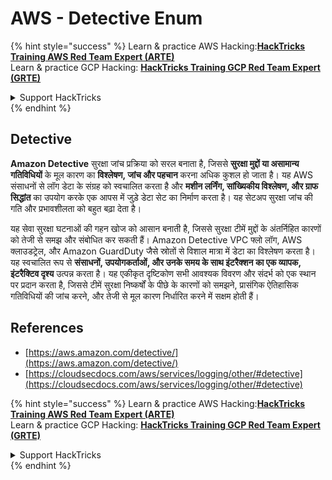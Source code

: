 # AWS - Detective Enum

{% hint style="success" %}
Learn & practice AWS Hacking:<img src="../../../../.gitbook/assets/image (1) (1) (1) (1).png" alt="" data-size="line">[**HackTricks Training AWS Red Team Expert (ARTE)**](https://training.hacktricks.xyz/courses/arte)<img src="../../../../.gitbook/assets/image (1) (1) (1) (1).png" alt="" data-size="line">\
Learn & practice GCP Hacking: <img src="../../../../.gitbook/assets/image (2) (1).png" alt="" data-size="line">[**HackTricks Training GCP Red Team Expert (GRTE)**<img src="../../../../.gitbook/assets/image (2) (1).png" alt="" data-size="line">](https://training.hacktricks.xyz/courses/grte)

<details>

<summary>Support HackTricks</summary>

* Check the [**subscription plans**](https://github.com/sponsors/carlospolop)!
* **Join the** 💬 [**Discord group**](https://discord.gg/hRep4RUj7f) or the [**telegram group**](https://t.me/peass) or **follow** us on **Twitter** 🐦 [**@hacktricks\_live**](https://twitter.com/hacktricks_live)**.**
* **Share hacking tricks by submitting PRs to the** [**HackTricks**](https://github.com/carlospolop/hacktricks) and [**HackTricks Cloud**](https://github.com/carlospolop/hacktricks-cloud) github repos.

</details>
{% endhint %}

## Detective

**Amazon Detective** सुरक्षा जांच प्रक्रिया को सरल बनाता है, जिससे **सुरक्षा मुद्दों या असामान्य गतिविधियों** के मूल कारण का **विश्लेषण, जांच और पहचान** करना अधिक कुशल हो जाता है। यह AWS संसाधनों से लॉग डेटा के संग्रह को स्वचालित करता है और **मशीन लर्निंग, सांख्यिकीय विश्लेषण, और ग्राफ सिद्धांत** का उपयोग करके एक आपस में जुड़े डेटा सेट का निर्माण करता है। यह सेटअप सुरक्षा जांच की गति और प्रभावशीलता को बहुत बढ़ा देता है।

यह सेवा सुरक्षा घटनाओं की गहन खोज को आसान बनाती है, जिससे सुरक्षा टीमें मुद्दों के अंतर्निहित कारणों को तेजी से समझ और संबोधित कर सकती हैं। Amazon Detective VPC फ्लो लॉग, AWS क्लाउडट्रेल, और Amazon GuardDuty जैसे स्रोतों से विशाल मात्रा में डेटा का विश्लेषण करता है। यह स्वचालित रूप से **संसाधनों, उपयोगकर्ताओं, और उनके समय के साथ इंटरैक्शन का एक व्यापक, इंटरैक्टिव दृश्य** उत्पन्न करता है। यह एकीकृत दृष्टिकोण सभी आवश्यक विवरण और संदर्भ को एक स्थान पर प्रदान करता है, जिससे टीमें सुरक्षा निष्कर्षों के पीछे के कारणों को समझने, प्रासंगिक ऐतिहासिक गतिविधियों की जांच करने, और तेजी से मूल कारण निर्धारित करने में सक्षम होती हैं।

## References

* [https://aws.amazon.com/detective/](https://aws.amazon.com/detective/)
* [https://cloudsecdocs.com/aws/services/logging/other/#detective](https://cloudsecdocs.com/aws/services/logging/other/#detective)

{% hint style="success" %}
Learn & practice AWS Hacking:<img src="../../../../.gitbook/assets/image (1) (1) (1) (1).png" alt="" data-size="line">[**HackTricks Training AWS Red Team Expert (ARTE)**](https://training.hacktricks.xyz/courses/arte)<img src="../../../../.gitbook/assets/image (1) (1) (1) (1).png" alt="" data-size="line">\
Learn & practice GCP Hacking: <img src="../../../../.gitbook/assets/image (2) (1).png" alt="" data-size="line">[**HackTricks Training GCP Red Team Expert (GRTE)**<img src="../../../../.gitbook/assets/image (2) (1).png" alt="" data-size="line">](https://training.hacktricks.xyz/courses/grte)

<details>

<summary>Support HackTricks</summary>

* Check the [**subscription plans**](https://github.com/sponsors/carlospolop)!
* **Join the** 💬 [**Discord group**](https://discord.gg/hRep4RUj7f) or the [**telegram group**](https://t.me/peass) or **follow** us on **Twitter** 🐦 [**@hacktricks\_live**](https://twitter.com/hacktricks_live)**.**
* **Share hacking tricks by submitting PRs to the** [**HackTricks**](https://github.com/carlospolop/hacktricks) and [**HackTricks Cloud**](https://github.com/carlospolop/hacktricks-cloud) github repos.

</details>
{% endhint %}

